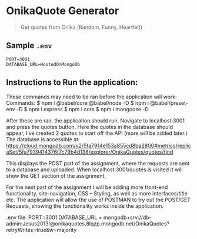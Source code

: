 # OnikaQuote Generator
> Get quotes from Onika (Random, Funny, Heartfelt)

## Sample `.env`

```
PORT=3001
DATABASE_URL=HostedOnMongoDb
```
## Instructions to Run the application: 
These commands may need to be ran before the application will work: 
Commands: $ npm i @babel/core @babel/node -D
	        $ npm i @babel/preset-env -D
        	$ npm i express
          $ npm i cors
          $ npm i mongoose -D

After these are ran, the application should run. Navigate to localhost:3001 and press the quotes button. Here the quotes in the database should appear, I’ve created 2 quotes to start off the API (more will be added later.) The database is accessible at: https://cloud.mongodb.com/v2/5fa7914e153a855cd8ba2800#metrics/replicaSet/5fa7939414376f7c79b4d138/explorer/OnikaQuotes/quotes/find

This displays the POST part of the assignment, where the requests are sent to a database and uploaded. When localhost:3001/quotes is visited it will show the GET section of the assignment. 

For the next part of the assignment I will be adding more front-end functionality, site-navigation, CSS – Styling, as well as more interfaces/title etc.
The application will allow the use of POSTMAN to try out the POST/GET Requests, showing the functionality works inside the application.

.env file: 
PORT=3001
DATABASE_URL = mongodb+srv://db-admin:Jesus2013!@onikaquotes.8lqzp.mongodb.net/OnikaQuotes?retryWrites=true&w=majority 
